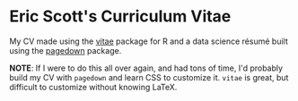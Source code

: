 # Eric Scott's Curriculum Vitae

My CV made using the [vitae](https://github.com/ropenscilabs/vitae) package for R and a data science résumé built using the [pagedown](https://github.com/rstudio/pagedown) package.

**NOTE**: If I were to do this all over again, and had tons of time, I'd probably build my CV with `pagedown` and learn CSS to customize it.  `vitae` is great, but difficult to customize without knowing LaTeX.
